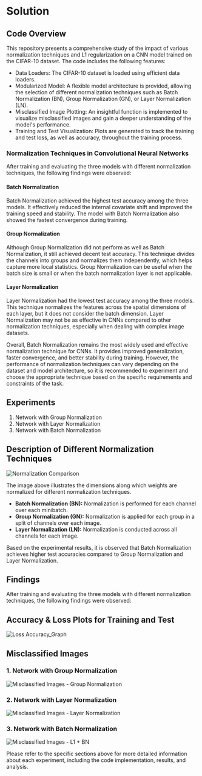 # Solution

## Code Overview

This repository presents a comprehensive study of the impact of various normalization techniques and L1 regularization on a CNN model trained on the CIFAR-10 dataset. The code includes the following features:

- Data Loaders: The CIFAR-10 dataset is loaded using efficient data loaders.
- Modularized Model: A flexible model architecture is provided, allowing the selection of different normalization techniques such as Batch Normalization (BN), Group Normalization (GN), or Layer Normalization (LN).
- Misclassified Image Plotting: An insightful function is implemented to visualize misclassified images and gain a deeper understanding of the model's performance.
- Training and Test Visualization: Plots are generated to track the training and test loss, as well as accuracy, throughout the training process.

### Normalization Techniques in Convolutional Neural Networks

After training and evaluating the three models with different normalization techniques, the following findings were observed:

#### Batch Normalization
Batch Normalization achieved the highest test accuracy among the three models. It effectively reduced the internal covariate shift and improved the training speed and stability. The model with Batch Normalization also showed the fastest convergence during training.

#### Group Normalization
Although Group Normalization did not perform as well as Batch Normalization, it still achieved decent test accuracy. This technique divides the channels into groups and normalizes them independently, which helps capture more local statistics. Group Normalization can be useful when the batch size is small or when the batch normalization layer is not applicable.

#### Layer Normalization
Layer Normalization had the lowest test accuracy among the three models. This technique normalizes the features across the spatial dimensions of each layer, but it does not consider the batch dimension. Layer Normalization may not be as effective in CNNs compared to other normalization techniques, especially when dealing with complex image datasets.

Overall, Batch Normalization remains the most widely used and effective normalization technique for CNNs. It provides improved generalization, faster convergence, and better stability during training. However, the performance of normalization techniques can vary depending on the dataset and model architecture, so it is recommended to experiment and choose the appropriate technique based on the specific requirements and constraints of the task.

## Experiments

1. Network with Group Normalization
2. Network with Layer Normalization
3. Network with Batch Normalization

## Description of Different Normalization Techniques

![Normalization Comparison](./Images/Normalization_Comparison.png)

The image above illustrates the dimensions along which weights are normalized for different normalization techniques.

- **Batch Normalization (BN):** Normalization is performed for each channel over each minibatch.
- **Group Normalization (GN):** Normalization is applied for each group in a split of channels over each image.
- **Layer Normalization (LN):** Normalization is conducted across all channels for each image.

Based on the experimental results, it is observed that Batch Normalization achieves higher test accuracies compared to Group Normalization and Layer Normalization.

## Findings

After training and evaluating the three models with different normalization techniques, the following findings were observed:


## Accuracy & Loss Plots for Training and Test

![Loss Accuracy_Graph](./Images/Loss_AccuracyImage_CIFAR10.png)  

## Misclassified Images

### 1. Network with Group Normalization
![Misclassified Images - Group Normalization](./Images/gn_cifar10_misclassified.png)

### 2. Network with Layer Normalization
![Misclassified Images - Layer Normalization](./Images/ln_cifar10_misclassified.png)

### 3. Network with Batch Normalization
![Misclassified Images - L1 + BN](./Images/bn_cifar10_misclassified.png)

Please refer to the specific sections above for more detailed information about each experiment, including the code implementation, results, and analysis.
